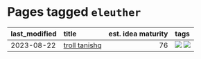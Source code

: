 # Pages tagged `eleuther`

|last_modified|title|est. idea maturity|tags
|:---|:---|---:|:---|
|2023-08-22|[troll tanishq](../troll_tanishq.md)|76|[![](https://img.shields.io/badge/tag-eleuther-d548d8)](../tags/eleuther.md) [![](https://img.shields.io/badge/tag-trash-98b52b)](../tags/trash.md)|